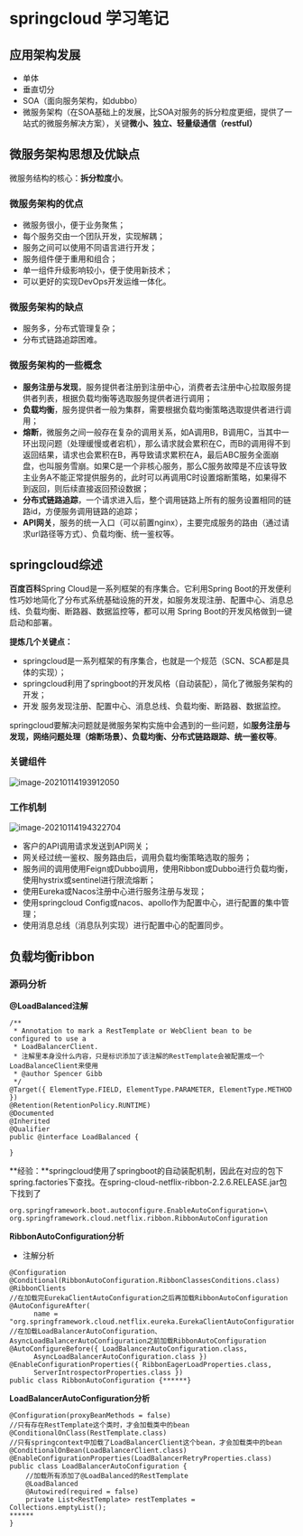 # springcloud 学习笔记

## 应用架构发展

* 单体
* 垂直切分
* SOA（面向服务架构，如dubbo）
* 微服务架构（在SOA基础上的发展，比SOA对服务的拆分粒度更细，提供了一站式的微服务解决方案），关键**微小、独立、轻量级通信（restful）**

## 微服务架构思想及优缺点

微服务结构的核心：**拆分粒度小**。

### 微服务架构的优点

* 微服务很小，便于业务聚焦；
* 每个服务交由一个团队开发，实现解耦；
* 服务之间可以使用不同语言进行开发；
* 服务组件便于重用和组合；
* 单一组件升级影响较小，便于使用新技术；
* 可以更好的实现DevOps开发运维⼀体化。

### 微服务架构的缺点

* 服务多，分布式管理复杂；
* 分布式链路追踪困难。

### 微服务架构的一些概念

* **服务注册与发现**，服务提供者注册到注册中心，消费者去注册中心拉取服务提供者列表，根据负载均衡等选取服务提供者进行调用；
* **负载均衡**，服务提供者一般为集群，需要根据负载均衡策略选取提供者进行调用；
* **熔断**，微服务之间一般存在复杂的调用关系，如A调用B，B调用C，当其中一环出现问题（处理缓慢或者宕机），那么请求就会累积在C，而B的调用得不到返回结果，请求也会累积在B，再导致请求累积在A，最后ABC服务全面崩盘，也叫服务雪崩。如果C是一个非核心服务，那么C服务故障是不应该导致主业务A不能正常提供服务的，此时可以再调用C时设置熔断策略，如果得不到返回，则后续直接返回预设数据；
* **分布式链路追踪**，一个请求进入后，整个调用链路上所有的服务设置相同的链路id，方便服务调用链路的追踪；
* **API网关**，服务的统一入口（可以前置nginx），主要完成服务的路由（通过请求url路径等方式）、负载均衡、统一鉴权等。

## springcloud综述

**百度百科**Spring Cloud是⼀系列框架的有序集合。它利⽤Spring Boot的开发便利性巧妙地简化了分布式系统基础设施的开发，如服务发现注册、配置中⼼、消息总线、负载均衡、断路器、数据监控等，都可以⽤ Spring Boot的开发⻛格做到⼀键启动和部署。

**提炼几个关键点：**

* springcloud是一系列框架的有序集合，也就是一个规范（SCN、SCA都是具体的实现）；
* springcloud利用了springboot的开发风格（自动装配），简化了微服务架构的开发；
* 开发 服务发现注册、配置中⼼、消息总线、负载均衡、断路器、数据监控。

springcloud要解决问题就是微服务架构实施中会遇到的一些问题，如**服务注册与发现，网络问题处理（熔断场景）、负载均衡、分布式链路跟踪、统一鉴权等**。

 ### 关键组件

![image-20210114193912050](C:\Users\ll\AppData\Roaming\Typora\typora-user-images\image-20210114193912050.png)

### 工作机制

![image-20210114194322704](C:\Users\ll\AppData\Roaming\Typora\typora-user-images\image-20210114194322704.png)

* 客户的API调用请求发送到API网关；
* 网关经过统一鉴权、服务路由后，调用负载均衡策略选取的服务；
* 服务间的调用使用Feign或Dubbo调用，使用Ribbon或Dubbo进行负载均衡，使用hystrix或sentinel进行限流熔断；
* 使用Eureka或Nacos注册中心进行服务注册与发现；
* 使用springcloud Config或nacos、apollo作为配置中心，进行配置的集中管理；
* 使用消息总线（消息队列实现）进行配置中心的配置同步。

## 负载均衡ribbon

### 源码分析

**@LoadBalanced注解**

```
/**
 * Annotation to mark a RestTemplate or WebClient bean to be configured to use a
 * LoadBalancerClient.
 * 注解里本身没什么内容，只是标识添加了该注解的RestTemplate会被配置成一个LoadBalanceClient来使用
 * @author Spencer Gibb
 */
@Target({ ElementType.FIELD, ElementType.PARAMETER, ElementType.METHOD })
@Retention(RetentionPolicy.RUNTIME)
@Documented
@Inherited
@Qualifier
public @interface LoadBalanced {

}
```

**经验：**springcloud使用了springboot的自动装配机制，因此在对应的包下spring.factories下查找。在spring-cloud-netflix-ribbon-2.2.6.RELEASE.jar包下找到了

```
org.springframework.boot.autoconfigure.EnableAutoConfiguration=\
org.springframework.cloud.netflix.ribbon.RibbonAutoConfiguration
```

**RibbonAutoConfiguration分析**

* 注解分析

```
@Configuration
@Conditional(RibbonAutoConfiguration.RibbonClassesConditions.class)
@RibbonClients
//在加载完EurekaClientAutoConfiguration之后再加载RibbonAutoConfiguration
@AutoConfigureAfter(
      name = "org.springframework.cloud.netflix.eureka.EurekaClientAutoConfiguration")
//在加载LoadBalancerAutoConfiguration、AsyncLoadBalancerAutoConfiguration之前加载RibbonAutoConfiguration
@AutoConfigureBefore({ LoadBalancerAutoConfiguration.class,
      AsyncLoadBalancerAutoConfiguration.class })
@EnableConfigurationProperties({ RibbonEagerLoadProperties.class,
      ServerIntrospectorProperties.class })
public class RibbonAutoConfiguration {******}
```

**LoadBalancerAutoConfiguration分析**

```
@Configuration(proxyBeanMethods = false)
//只有存在RestTemplate这个类时，才会加载类中的bean
@ConditionalOnClass(RestTemplate.class)
//只有springcontext中加载了LoadBalancerClient这个bean，才会加载类中的bean
@ConditionalOnBean(LoadBalancerClient.class)
@EnableConfigurationProperties(LoadBalancerRetryProperties.class)
public class LoadBalancerAutoConfiguration {
	//加载所有添加了@LoadBalanced的RestTemplate
	@LoadBalanced
	@Autowired(required = false)
	private List<RestTemplate> restTemplates = Collections.emptyList();
******
}
```

